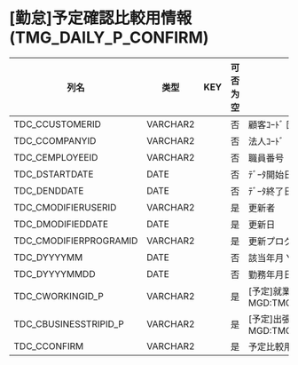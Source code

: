 # [勤怠]予定確認比較用情報 (TMG_DAILY_P_CONFIRM)
| 列名   | 类型   | KEY  | 可否为空 | 注释   |
| ---- | ---- | ---- | ---- | ---- |
|TDC_CCUSTOMERID|VARCHAR2||否|顧客ｺｰﾄﾞ                        固定：01                                                       |
|TDC_CCOMPANYID|VARCHAR2||否|法人ｺｰﾄﾞ                                                                                    |
|TDC_CEMPLOYEEID|VARCHAR2||否|職員番号                                                                                      |
|TDC_DSTARTDATE|DATE||否|ﾃﾞｰﾀ開始日|
|TDC_DENDDATE|DATE||否|ﾃﾞｰﾀ終了日|
|TDC_CMODIFIERUSERID|VARCHAR2||是|更新者|
|TDC_DMODIFIEDDATE|DATE||是|更新日|
|TDC_CMODIFIERPROGRAMID|VARCHAR2||是|更新プログラムID|
|TDC_DYYYYMM|DATE||否|該当年月                          YYYY/MM/01                                                  |
|TDC_DYYYYMMDD|DATE||否|勤務年月日                         YYYY/MM/DD                                                  |
|TDC_CWORKINGID_P|VARCHAR2||是|[予定]就業区分                                                    MGD:TMG_WORK                  |
|TDC_CBUSINESSTRIPID_P|VARCHAR2||是|[予定]出張区分                                                    MGD:TMG_BUSINESS_TRIP         |
|TDC_CCONFIRM|VARCHAR2||是|予定比較用文字列                                                                                  |
